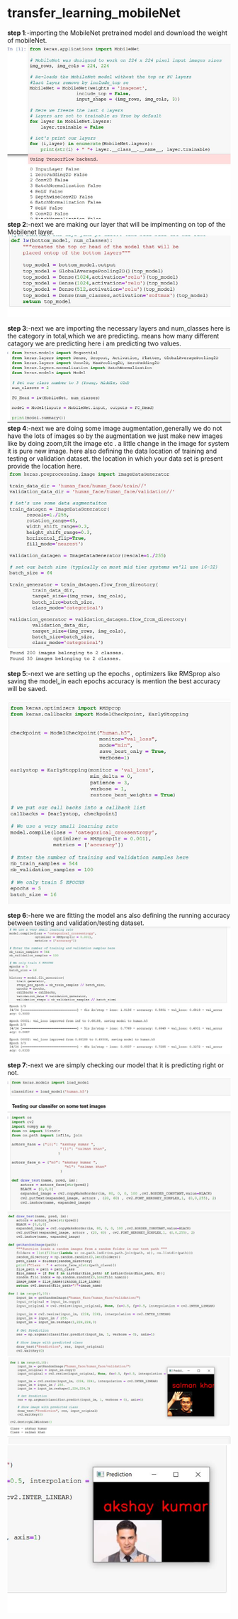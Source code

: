 # transfer_learning_mobileNet

__step 1__:-importing the MobileNet pretrained model and download the weight of mobileNet.<br/>
![step 1](https://github.com/sanjaytripathi97/transfer_learning_mobileNet/blob/master/code_image/1.JPG)<br/>
__step 2__:-next we are making our layer that will be implmenting on top of the Mobilenet layer.<br/>
![step 2](https://github.com/sanjaytripathi97/transfer_learning_mobileNet/blob/master/code_image/2.JPG)<br/>

__step 3__:-next we are importing the necessary layers  and num_classes here is the category in total,which we are predicting. means how many  different catagory we are predicting here i am predicting two values.<br/>
![step 3](https://github.com/sanjaytripathi97/transfer_learning_mobileNet/blob/master/code_image/3.JPG)<br/>
__step 4__:-next we are doing some image augmentation,generally we do not have the lots of images so by the augmentation we just make new images like by doing zoom,tilt the image etc . a little change in the image for system it is pure new image. here also defining the data location  of training and testing or validation dataset. the location in which your data set is present provide the location here.<br/>
![step 3](https://github.com/sanjaytripathi97/transfer_learning_mobileNet/blob/master/code_image/4.JPG)<br/>

__step 5__:-next we are setting up the epochs , optimizers like RMSprop also saving the model,,in each epochs accuracy is mention the best accuracy will be saved.<br/>

![step 5](https://github.com/sanjaytripathi97/transfer_learning_mobileNet/blob/master/code_image/5.JPG)<br/>

__step 6__:-here we are fitting the model ans also defining the running accuracy between testing and validation/testing dataset.<br/>
![step 6](https://github.com/sanjaytripathi97/transfer_learning_mobileNet/blob/master/code_image/6.JPG)<br/>

__step 7__:-next we are simply checking our model that it is predicting right or not.<br/>
![step 7](https://github.com/sanjaytripathi97/transfer_learning_mobileNet/blob/master/code_image/7.JPG)<br/>
![step 8](https://github.com/sanjaytripathi97/transfer_learning_mobileNet/blob/master/code_image/8.JPG)<br/>
![step 9](https://github.com/sanjaytripathi97/transfer_learning_mobileNet/blob/master/code_image/9.JPG)<br/>
![step 10](https://github.com/sanjaytripathi97/transfer_learning_mobileNet/blob/master/code_image/10.JPG)<br/>
